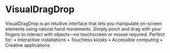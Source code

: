 # VisualDragDrop
 VisualDragDrop is an intuitive interface that lets you manipulate on-screen elements using natural hand movements. Simply pinch and drag with your fingers to interact with objects—no touchscreen or mouse required.    Perfect for:   • Interactive installations   • Touchless kiosks   • Accessible computing   • Creative applications   
